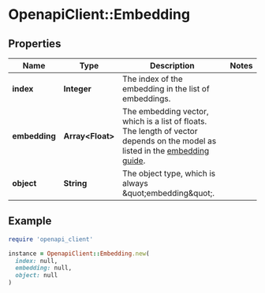 # OpenapiClient::Embedding

## Properties

| Name | Type | Description | Notes |
| ---- | ---- | ----------- | ----- |
| **index** | **Integer** | The index of the embedding in the list of embeddings. |  |
| **embedding** | **Array&lt;Float&gt;** | The embedding vector, which is a list of floats. The length of vector depends on the model as listed in the [embedding guide](/docs/guides/embeddings).  |  |
| **object** | **String** | The object type, which is always \&quot;embedding\&quot;. |  |

## Example

```ruby
require 'openapi_client'

instance = OpenapiClient::Embedding.new(
  index: null,
  embedding: null,
  object: null
)
```

